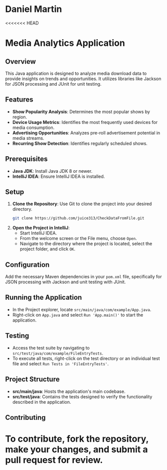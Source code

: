 # Daniel Martin

<<<<<<< HEAD
# Media Analytics Application

## Overview
This Java application is designed to analyze media download data to provide insights on trends and opportunities. It utilizes libraries like Jackson for JSON processing and JUnit for unit testing.

## Features
- **Show Popularity Analysis**: Determines the most popular shows by region.
- **Device Usage Metrics**: Identifies the most frequently used devices for media consumption.
- **Advertising Opportunities**: Analyzes pre-roll advertisement potential in media streams.
- **Recurring Show Detection**: Identifies regularly scheduled shows.

## Prerequisites
- **Java JDK**: Install Java JDK 8 or newer.
- **IntelliJ IDEA**: Ensure IntelliJ IDEA is installed.

## Setup
1. **Clone the Repository**: Use Git to clone the project into your desired directory.
   ```bash
   git clone https://github.com/juice313/CheckDataFromFile.git

2. **Open the Project in IntelliJ**:
    - Start IntelliJ IDEA.
    - From the welcome screen or the File menu, choose `Open`.
    - Navigate to the directory where the project is located, select the project folder, and click `OK`.
## Configuration
Add the necessary Maven dependencies in your `pom.xml` file, specifically for JSON processing with Jackson and unit testing with JUnit.

## Running the Application
- In the Project explorer, locate `src/main/java/com/example/App.java`.
- Right-click on `App.java` and select `Run 'App.main()'` to start the application.

## Testing
- Access the test suite by navigating to `src/test/java/com/example/FileEntryTests`.
- To execute all tests, right-click on the test directory or an individual test file and select `Run Tests in 'FileEntryTests'`.

## Project Structure
- **src/main/java**: Hosts the application's main codebase.
- **src/test/java**: Contains the tests designed to verify the functionality described in the application.

## Contributing
To contribute, fork the repository, make your changes, and submit a pull request for review.
=======

